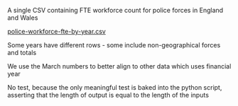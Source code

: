 A single CSV containing FTE workforce count for police forces in England and Wales

[police-workforce-fte-by-year.csv](police-workforce-fte-by-year.csv)

Some years have different rows - some include non-geographical forces and totals

We use the March numbers to better align to other data which uses financial year

No test, because the only meaningful test is baked into the python script, asserting that the length of output is equal to the length of the inputs